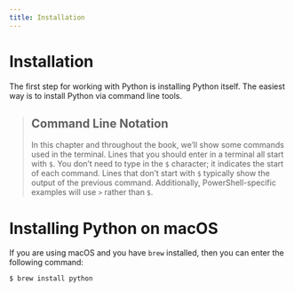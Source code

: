 ```yaml
---
title: Installation
---
```


# Installation

The first step for working with Python is installing Python itself. The easiest way is to install Python via command line tools.

> ## Command Line Notation
>
> In this chapter and throughout the book, we’ll show some commands used in the
> terminal. Lines that you should enter in a terminal all start with `$`. You
> don’t need to type in the `$` character; it indicates the start of each
> command. Lines that don’t start with `$` typically show the output of the
> previous command. Additionally, PowerShell-specific examples will use `>`
> rather than `$`.

# Installing Python on macOS

If you are using macOS and you have `brew` installed, then you can enter the following command:

```console
$ brew install python
```
